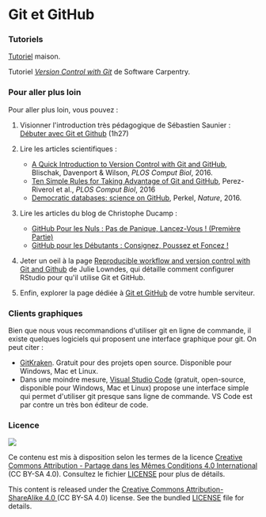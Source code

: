 # Git et GitHub
### Tutoriels

[Tutoriel](tutoriel.md) maison.


Tutoriel [*Version Control with Git*](https://swcarpentry.github.io/git-novice/) de Software Carpentry.

### Pour aller plus loin

Pour aller plus loin, vous pouvez :

1. Visionner l'introduction très pédagogique de Sébastien Saunier : [Débuter avec Git et Github](https://www.youtube.com/watch?v=V6Zo68uQPqE) (1h27)

2. Lire les articles scientifiques :

   - [A Quick Introduction to Version Control with Git and GitHub](https://journals.plos.org/ploscompbiol/article?id=10.1371/journal.pcbi.1004668), Blischak, Davenport & Wilson, *PLOS Comput Biol*, 2016.
   - [Ten Simple Rules for Taking Advantage of Git and GitHub](https://journals.plos.org/ploscompbiol/article?id=10.1371/journal.pcbi.1004947), Perez-Riverol et al., *PLOS Comput Biol*, 2016
   - [Democratic databases: science on GitHub](https://www.nature.com/news/democratic-databases-science-on-github-1.20719), Perkel, *Nature*, 2016.


3. Lire les articles du blog de Christophe Ducamp :

    - [GitHub Pour les Nuls : Pas de Panique, Lancez-Vous ! (Première Partie)](https://www.christopheducamp.com/2013/12/15/github-pour-nuls-partie-1/)
    - [GitHub pour les Débutants : Consignez, Poussez et Foncez !](https://www.christopheducamp.com/2013/12/16/github-pour-nuls-partie-2/)

4. Jeter un oeil à la page [Reproducible workflow and version control with Git and Github](https://jules32.github.io/2016-07-12-Oxford/git/) de Julie Lowndes, qui détaille comment configurer RStudio pour qu'il utilise Git et GitHub.

5. Enfin, explorer la page dédiée à [Git et GitHub](http://cupnet.net/git-github/) de votre humble serviteur.


### Clients graphiques

Bien que nous vous recommandions d'utiliser git en ligne de commande, il existe quelques logiciels qui proposent une interface graphique pour git. On peut citer :

- [GitKraken](https://www.gitkraken.com/git-client). Gratuit pour des projets open source. Disponible pour Windows, Mac et Linux.
- Dans une moindre mesure, [Visual Studio Code](https://code.visualstudio.com/) (gratuit, open-source, disponible pour Windows, Mac et Linux) propose une interface simple qui permet d'utiliser git presque sans ligne de commande. VS Code est par contre un très bon éditeur de code.


### Licence

![](img/CC-BY-SA.png)

Ce contenu est mis à disposition selon les termes de la licence [Creative Commons Attribution - Partage dans les Mêmes Conditions 4.0 International](https://creativecommons.org/licenses/by-sa/4.0/deed.fr) (CC BY-SA 4.0). Consultez le fichier [LICENSE](LICENSE) pour plus de détails.

This content is released under the [Creative Commons Attribution-ShareAlike 4.0 ](https://creativecommons.org/licenses/by-sa/4.0/deed.en) (CC BY-SA 4.0) license. See the bundled [LICENSE](LICENSE) file for details.

